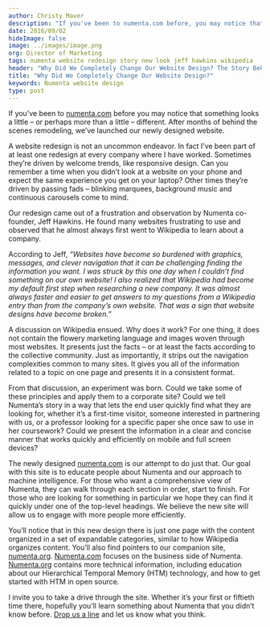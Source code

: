 ```yaml
---
author: Christy Maver
description: "If you've been to numenta.com before, you may notice that something looks a little – or perhaps more than a little – different. After months of behind the scenes remodeling, we've launched our newly designed website inspired by Wikipedia."
date: 2016/09/02
hideImage: false
image: ../images/image.png
org: Director of Marketing
tags: numenta website redesign story new look jeff hawkins wikipedia
header: "Why Did We Completely Change Our Website Design? The Story Behind Our New Look"
title: "Why Did We Completely Change Our Website Design?"
keywords: Numenta website design
type: post
---
```


If you’ve been to [numenta.com][1] before you may notice that something looks a
little – or perhaps more than a little – different. After months of behind the
scenes remodeling, we’ve launched our newly designed website.   

A website redesign is not an uncommon endeavor. In fact I’ve been part of at
least one redesign at every company where I have worked.  Sometimes they’re
driven by welcome trends, like responsive design.  Can you remember a time when
you didn’t look at a website on your phone and expect the same experience you
get on your laptop? Other times they’re driven by passing fads – blinking
marquees, background music and continuous carousels come to mind.

Our redesign came out of a frustration and observation by Numenta co-founder,
Jeff Hawkins. He found many websites frustrating to use and observed that he
almost always first went to Wikipedia to learn about a company.

According to Jeff, *“Websites have become so burdened with graphics, messages,
and clever navigation that it can be challenging finding the information you
want. I was struck by this one day when I couldn’t find something on our own
website!  I also realized that Wikipedia had become my default first step when
researching a new company. It was almost always faster and easier to get answers
to my questions from a Wikipedia entry than from the company’s own website. That
was a sign that website designs have become broken.”*

A discussion on Wikipedia ensued. Why does it work? For one thing, it does not
contain the flowery marketing language and images woven through most websites.
It presents just the facts – or at least the facts according to the collective
community. Just as importantly, it strips out the navigation complexities common
to many sites. It gives you all of the information related to a topic on one
page and presents it in a consistent format.   

From that discussion, an experiment was born. Could we take some of these
principles and apply them to a corporate site? Could we tell Numenta’s story in
a way that lets the end user quickly find what they are looking for, whether
it’s a first-time visitor, someone interested in partnering with us, or a
professor looking for a specific paper she once saw to use in her coursework?
Could we present the information in a clear and concise manner that works
quickly and efficiently on mobile and full screen devices?  

The newly designed [numenta.com][1] is our attempt to do just that.  Our goal
with this site is to educate people about Numenta and our approach to machine
intelligence.  For those who want a comprehensive view of Numenta, they can walk
through each section in order, start to finish. For those who are looking for
something in particular we hope they can find it quickly under one of the
top-level headings. We believe the new site will allow us to engage with more
people more efficiently.

You’ll notice that in this new design there is just one page with the content
organized in a set of expandable categories, similar to how Wikipedia organizes
content. You’ll also find pointers to our companion site, [numenta.org][2].
[Numenta.com][1] focuses on the business side of Numenta. [Numenta.org][2]
contains more technical information, including education about our Hierarchical
Temporal Memory (HTM) technology, and how to get started with HTM in
open source.

I invite you to take a drive through the site. Whether it’s your first or
fiftieth time there, hopefully you’ll learn something about Numenta that you
didn’t know before. [Drop us a line][3] and let us know what you think.  

[1]: /
[2]: http://numenta.org
[3]: mailto:marketing@numenta.com?subject=Numenta.com+Redesign
